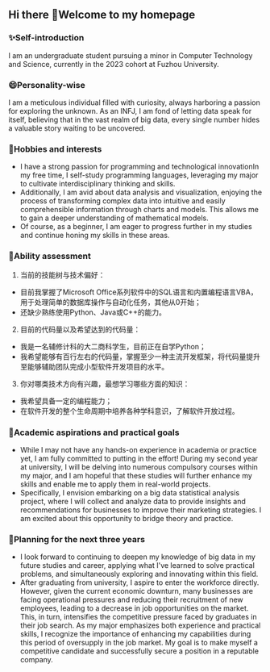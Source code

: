 ## Hi there 👋Welcome to my homepage
### ✨Self-introduction
I am an undergraduate student pursuing a minor in Computer Technology and Science, currently in the 2023 cohort at Fuzhou University.

### 😄Personality-wise
I am a meticulous individual filled with curiosity, always harboring a passion for exploring the unknown. As an INFJ, I am fond of letting data speak for itself, believing that in the vast realm of big data, every single number hides a valuable story waiting to be uncovered.

### 🌱Hobbies and interests
* I have a strong passion for programming and technological innovationIn my free time, I self-study programming languages, leveraging my major to cultivate interdisciplinary thinking and skills.
* Additionally, I am avid about data analysis and visualization, enjoying the process of transforming complex data into intuitive and easily comprehensible information through charts and models. This allows me to gain a deeper understanding of mathematical models. 
* Of course, as a beginner, I am eager to progress further in my studies and continue honing my skills in these areas.

### 🫵Ability assessment
1. 当前的技能树与技术偏好：
* 目前我掌握了Microsoft Office系列软件中的SQL语言和内置编程语言VBA，用于处理简单的数据库操作与自动化任务，其他从0开始；
* 还缺少熟练使用Python、Java或C++的能力。
2. 目前的代码量以及希望达到的代码量：
* 我是一名辅修计科的大二商科学生，目前正在自学Python；
* 我希望能够有百行左右的代码量，掌握至少一种主流开发框架，将代码量提升至能够辅助团队完成小型软件开发项目的水平。
3. 你对哪类技术方向有兴趣，最想学习哪些方面的知识：
* 我希望具备一定的编程能力；
* 在软件开发的整个生命周期中培养各种学科意识，了解软件开放过程。
  
### 🎯Academic aspirations and practical goals
* While I may not have any hands-on experience in academia or practice yet, I am fully committed to putting in the effort! During my second year at university, I will be delving into numerous compulsory courses within my major, and I am hopeful that these studies will further enhance my skills and enable me to apply them in real-world projects. 
* Specifically, I envision embarking on a big data statistical analysis project, where I will collect and analyze data to provide insights and recommendations for businesses to improve their marketing strategies. I am excited about this opportunity to bridge theory and practice.
  
### 🔭Planning for the next three years 
* I look forward to continuing to deepen my knowledge of big data in my future studies and career, applying what I've learned to solve practical problems, and simultaneously exploring and innovating within this field.
* After graduating from university, I aspire to enter the workforce directly. However, given the current economic downturn, many businesses are facing operational pressures and reducing their recruitment of new employees, leading to a decrease in job opportunities on the market. This, in turn, intensifies the competitive pressure faced by graduates in their job search. As my major emphasizes both experience and practical skills, I recognize the importance of enhancing my capabilities during this period of oversupply in the job market. My goal is to make myself a competitive candidate and successfully secure a position in a reputable company.
